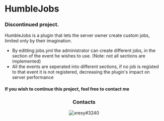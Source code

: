 # HumbleJobs

<h3>Discontinued project.</h3>

<p>HumbleJobs is a plugin that lets the server owner create custom jobs, limited only by their imagination.</p>

<ul>
  <li>By editting jobs.yml the administrator can create different jobs, in the section of the event he wishes to use. (Note: not all sections are implemented)
  <li>All the events are seperated into different sections, if no job is registed to that event it is not registered, decreasing the plugin's impact on server performance</li>
</ul>


<h4>
  If you wish to continue this project, feel free to contact me
</h4>
<h3 align="center">Contacts</h3>
<p align="center"><img src="https://img.shields.io/badge/-xrexy%233240-5865F2?logo=Discord&style=for-the-badge&logoColor=fff" alt="xrexy#3240" /></p>
